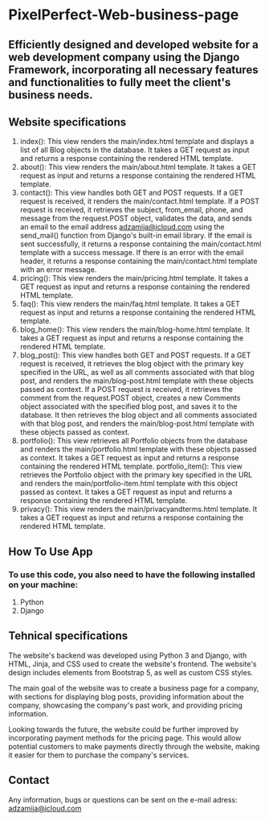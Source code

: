 # PixelPerfect-Web-business-page
## Efficiently designed and developed website for a web development company using the Django Framework, incorporating all necessary features and functionalities to fully meet the client's business needs.

## Website specifications
1. index(): This view renders the main/index.html template and displays a list of all Blog objects in the database. It takes a GET request as input and returns a response containing the rendered HTML template.
2. about(): This view renders the main/about.html template. It takes a GET request as input and returns a response containing the rendered HTML template.
3. contact(): This view handles both GET and POST requests. If a GET request is received, it renders the main/contact.html template. If a POST request is received, it retrieves the subject, from_email, phone, and message from the request.POST object, validates the data, and sends an email to the email address adzamija@icloud.com using the send_mail() function from Django's built-in email library. If the email is sent successfully, it returns a response containing the main/contact.html template with a success message. If there is an error with the email header, it returns a response containing the main/contact.html template with an error message.
4. pricing(): This view renders the main/pricing.html template. It takes a GET request as input and returns a response containing the rendered HTML template.
5. faq(): This view renders the main/faq.html template. It takes a GET request as input and returns a response containing the rendered HTML template.
6. blog_home(): This view renders the main/blog-home.html template. It takes a GET request as input and returns a response containing the rendered HTML template.
7. blog_post(): This view handles both GET and POST requests. If a GET request is received, it retrieves the blog object with the primary key specified in the URL, as well as all comments associated with that blog post, and renders the main/blog-post.html template with these objects passed as context. If a POST request is received, it retrieves the comment from the request.POST object, creates a new Comments object associated with the specified blog post, and saves it to the database. It then retrieves the blog object and all comments associated with that blog post, and renders the main/blog-post.html template with these objects passed as context.
8. portfolio(): This view retrieves all Portfolio objects from the database and renders the main/portfolio.html template with these objects passed as context. It takes a GET request as input and returns a response containing the rendered HTML template.
portfolio_item(): This view retrieves the Portfolio object with the primary key specified in the URL and renders the main/portfolio-item.html template with this object passed as context. It takes a GET request as input and returns a response containing the rendered HTML template.
9. privacy(): This view renders the main/privacyandterms.html template. It takes a GET request as input and returns a response containing the rendered HTML template.

## How To Use App
### To use this code, you also need to have the following installed on your machine:

1. Python
2. Django

## Tehnical specifications
The website's backend was developed using Python 3 and Django, with HTML, Jinja, and CSS used to create the website's frontend. The website's design includes elements from Bootstrap 5, as well as custom CSS styles.

The main goal of the website was to create a business page for a company, with sections for displaying blog posts, providing information about the company, showcasing the company's past work, and providing pricing information.

Looking towards the future, the website could be further improved by incorporating payment methods for the pricing page. This would allow potential customers to make payments directly through the website, making it easier for them to purchase the company's services.

## Contact
Any information, bugs or questions can be sent on the e-mail adress: adzamija@icloud.com
